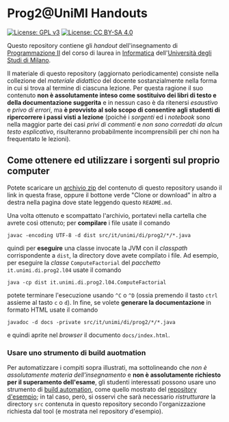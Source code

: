# Prog2@UniMI Handouts

[![License: GPL v3](https://img.shields.io/badge/License-GPL%20v3-blue.svg)](http://www.gnu.org/licenses/gpl-3.0)
[![License: CC BY-SA 4.0](https://img.shields.io/badge/License-CC%20BY--SA%204.0-blue.svg)](http://creativecommons.org/licenses/by-sa/4.0/)

Questo repository contiene gli *handout* dell'insegnamento di [Programmazione II](https://prog2.di.unimi.it/) del corso di laurea in [Informatica](https://informatica.cdl.unimi.it/it) dell'[Università degli Studi di Milano](http://www.unimi.it/).

Il materiale di questo repository (aggiornato periodicamente) consiste nella
collezione del *materiale didattico* del docente sostanzialmente nella forma in
cui si trova al termine di ciascuna lezione. Per questa ragione il suo contenuto
**non è assolutamente inteso come sostituivo dei libri di testo e della
documentazione suggerita** e in nessun caso è da ritenersi *esaustivo* e *privo
di errori*, ma **è provvisto al solo scopo di consentire agli studenti di
ripercorrere i passi visti a lezione** (poiché i *sorgenti* ed i *notebook* sono
nella maggior parte dei casi *privi di commenti* e *non sono corredati da alcun
testo esplicativo*, risulteranno probabilmente incomprensibili per chi non ha
frequentato le lezioni).

## Come ottenere ed utilizzare i sorgenti sul proprio computer

Potete scaricare un [archivio
zip](https://github.com/prog2-unimi/handouts/archive/master.zip) del contenuto
di questo repository usando il link in questa frase, oppure il bottone verde
"Clone or download" in altro a destra nella pagina dove state leggendo questo
`README.md`.

Una volta ottenuto e scompattato l'archivio, portatevi nella cartella che avrete
così ottenuto; per **compilare** i file usate il comando

    javac -encoding UTF-8 -d dist src/it/unimi/di/prog2/*/*.java

quindi per **eseguire** una classe invocate la JVM con il *classpath*
corrispondente a `dist`, la directory dove avete compilato i file. Ad esempio,
per eseguire la *classe* `ComputeFactorial` del *pacchetto*
`it.unimi.di.prog2.l04` usate il comando

    java -cp dist it.unimi.di.prog2.l04.ComputeFactorial

potete terminare l'esecuzione usando `^C` o `^D` (ossia premendo il tasto `ctrl`
assieme al tasto `c` o `d`). In fine, se volete **generare la documentazione**
in formato HTML usate il comando

    javadoc -d docs -private src/it/unimi/di/prog2/*/*.java

e quindi aprite nel *browser* il documento `docs/index.html`.

### Usare uno strumento di build auotmation

Per automatizzare i compiti sopra illustrati, ma sottolineando che *non è
assolutamente materia dell'insegnamento* e **non è assolutamente richiesto per
il superamento dell'esame**, gli studenti interessati possono usare uno
strumento di [build automation](https://en.wikipedia.org/wiki/Build_automation),
come quello mostrato del [repository
d'esempio](https://github.com/prog2-unimi/build-automation-example); in tal
caso, però, si osservi che sarà  necessario *ristrutturare* la directory `src`
contenuta in questo repository secondo l'organizzazione richiesta dal tool (e
mostrata nel repository d'esempio).
